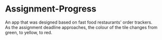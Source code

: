 # Assignment-Progress
An app that was designed based on fast food restaurants' order trackers. As the assignment deadline approaches, the colour of the tile changes from green, to yellow, to red.
